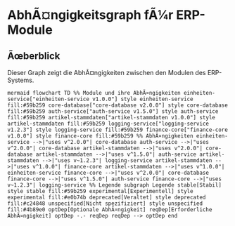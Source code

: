 ﻿# AbhÃ¤ngigkeitsgraph fÃ¼r ERP-Module

## Ãœberblick
Dieser Graph zeigt die AbhÃ¤ngigkeiten zwischen den Modulen des ERP-Systems.

`mermaid
flowchart TD
    %% Module und ihre AbhÃ¤ngigkeiten
    einheiten-service["einheiten-service v1.0.0"]
    style einheiten-service fill:#59b259
    core-database["core-database v2.0.0"]
    style core-database fill:#59b259
    auth-service["auth-service v1.5.0"]
    style auth-service fill:#59b259
    artikel-stammdaten["artikel-stammdaten v1.0.0"]
    style artikel-stammdaten fill:#59b259
    logging-service["logging-service v1.2.3"]
    style logging-service fill:#59b259
    finance-core["finance-core v1.0.0"]
    style finance-core fill:#59b259
    %% AbhÃ¤ngigkeiten
    einheiten-service -->|"uses v^2.0.0"| core-database
    auth-service -->|"uses v^2.0.0"| core-database
    artikel-stammdaten -->|"uses v^2.0.0"| core-database
    artikel-stammdaten -->|"uses v^1.5.0"| auth-service
    artikel-stammdaten -->|"uses v~1.2.3"| logging-service
    artikel-stammdaten -->|"uses v^1.0.0"| finance-core
    artikel-stammdaten -->|"uses v^1.0.0"| einheiten-service
    finance-core -->|"uses v^2.0.0"| core-database
    finance-core -->|"uses v^1.5.0"| auth-service
    finance-core -->|"uses v~1.2.3"| logging-service
    %% Legende
    subgraph Legende
        stable[Stabil] 
        style stable fill:#59b259
        experimental[Experimentell]
        style experimental fill:#e0b74b
        deprecated[Veraltet]
        style deprecated fill:#c24848
        unspecified[Nicht spezifiziert]
        style unspecified fill:#4b89e0
        optDep[Optionale AbhÃ¤ngigkeit]
        reqDep[Erforderliche AbhÃ¤ngigkeit]
        optDep -.- reqDep
        reqDep --> optDep
    end
`
